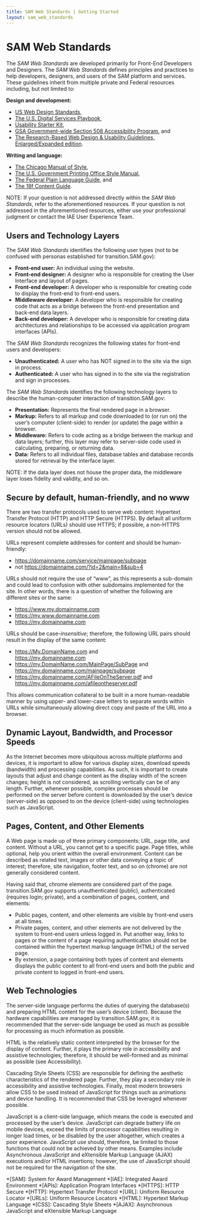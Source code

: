 ```yaml
---
title: SAM Web Standards | Getting Started
layout: sam_web_standards
---
```

# SAM Web Standards

The *SAM Web Standards* are developed primarily for Front-End Developers and Designers. The *SAM Web Standards* defines principles and practices to help developers, designers, and users of the SAM platform and services. These guidelines inherit from multiple private and Federal resources including, but not limited to:

**Design and development:**

* [US Web Design Standards](https://playbook.cio.gov/designstandards/getting-started/),
* [The U.S. Digital Services Playbook](https://playbook.cio.gov),
* [Usability Starter Kit](http://www.digitalgov.gov/resources/digitalgov-user-experience-program/digitalgov-user-experience-program-usability-starter-kit/),
* [GSA Government-wide Section 508 Accessibility Program](http://www.section508.gov), and
* [The Research-Based Web Design & Usability Guidelines, Enlarged/Expanded edition](http://guidelines.usability.gov).

**Writing and language:**

* [The Chicago Manual of Style](http://www.chicagomanualofstyle.org/home.html),
* [The U.S. Government Printing Office Style Manual](http://www.gpo.gov/fdsys/pkg/GPO-STYLEMANUAL-2008/content-detail.html),
* [The Federal Plain Language Guide](http://www.plainlanguage.gov/howto/guidelines/FederalPLGuidelines/FederalPLGuidelines.pdf), and
* [The 18f Content Guide](https://18f.gsa.gov/2015/07/06/18f-content-guide/).

NOTE: If your question is not addressed directly within the *SAM Web Standards*, refer to the aforementioned resources. If your question is not addressed in the aforementioned resources, either use your professional judgment or contact the IAE User Experience Team.

## Users and Technology Layers
The *SAM Web Standards* identifies the following user types (not to be confused with personas established for transition.SAM.gov):

 * **Front-end user:** An individual using the website.
 * **Front-end designer:** A designer who is responsible for creating the User Interface and layout of pages.
 * **Front-end developer:** A developer who is responsible for creating code to display the front-end to front-end users.
 * **Middleware developer:** A developer who is responsible for creating code that acts as a bridge between the front-end presentation and back-end data layers.
 * **Back-end developer:** A developer who is responsible for creating data architectures and relationships to be accessed via application program interfaces (APIs).

The *SAM Web Standards* recognizes the following states for front-end users and developers:

* **Unauthenticated:** A user who has NOT signed in to the site via the sign in process.
* **Authenticated:** A user who has signed in to the site via the registration and sign in processes.

The *SAM Web Standards* identifies the following technology layers to describe the human-computer interaction of transition.SAM.gov:

* **Presentation:** Represents the final rendered page in a browser.
* **Markup:** Refers to all markup and code downloaded to (or run on) the user’s computer (client-side) to render (or update) the page within a browser.
* **Middleware:** Refers to code acting as a bridge between the markup and data layers; further, this layer may refer to server-side code used in calculating, preparing, or returning data.
* **Data:** Refers to all individual files, database tables and database records stored for retrieval by the interface layer.
  
NOTE: If the data layer does not house the proper data, the middleware layer loses fidelity and validity, and so on.

## Secure by default, human-friendly, and no www

There are two transfer protocols used to serve web content: Hypertext Transfer Protocol (HTTP) and HTTP Secure (HTTPS). By default all uniform resource locators (URLs) should use HTTPS; if possible, a non-HTTPS version should not be allowed.

URLs represent complete addresses for content and should be human-friendly:

* https://domainname.com/service/mainpage/subpage
* not https://domainname.com/?id=2&main=8&sub=4

URLs should not require the use of “www”, as this represents a sub-domain and could lead to confusion with other subdomains implemented for the site. In other words, there is a question of whether the following are different sites or the same:

* https://www.my.domainname.com
* https://my.www.domainname.com
* https://my.domainname.com

URLs should be case-*insensitive*; therefore, the following URL pairs should result in the display of the same content:

* https://My.DomainName.com and<br>https://my.domainname.com
* https://my.DomainName.com/MainPage/SubPage and<br>https://my.domainname.com/mainpage/subpage
* https://my.domainname.com/AFileOnTheServer.pdf and<br>https://my.domainname.com/afileontheserver.pdf

This allows communication collateral to be built in a more human-readable manner by using upper- and lower-case letters to separate words within URLs while simultaneously allowing direct copy and paste of the URL into a browser.

## Dynamic Layout, Bandwidth, and Processor Speeds

As the Internet becomes more ubiquitous across multiple platforms and devices, it is important to allow for various display sizes, download speeds (bandwidth) and processing capabilities. As such, it is important to create layouts that adjust and change content as the display width of the screen changes; height is not considered, as scrolling vertically can be of any length. Further, whenever possible, complex processes should be performed on the server before content is downloaded by the user’s device (server-side) as opposed to on the device (client-side) using technologies such as JavaScript.

## Pages, Content, and Other Elements

A Web page is made up of three primary components: URL, page title, and content. Without a URL, you cannot get to a specific page. Page titles, while optional, help you orient within the overall environment. Content can be described as related text, images or other data conveying a topic of interest; therefore, site navigation, footer text, and so on (chrome) are not generally considered content. 

Having said that, chrome elements are considered part of the page. transition.SAM.gov supports unauthenticated (public), authenticated (requires login; private), and a combination of pages, content, and elements:

* Public pages, content, and other elements are visible by front-end users at all times.
* Private pages, content, and other elements are not delivered by the system to front-end users unless logged in. Put another way, links to pages or the content of a page requiring authentication should not be contained within the hypertext markup language (HTML) of the served page.
* By extension, a page containing both types of content and elements displays the public content to all front-end users and both the public and private content to logged in front-end users.

## Web Technologies

The server-side language performs the duties of querying the database(s) and preparing HTML content for the user’s device (client). Because the hardware capabilities are managed by transition.SAM.gov, it is recommended that the server-side language be used as much as possible for processing as much information as possible.

HTML is the relatively static content interpreted by the browser for the display of content. Further, it plays the primary role in accessibility and assistive technologies; therefore, it should be well-formed and as minimal as possible (see Accessibility).

Cascading Style Sheets (CSS) are responsible for defining the aesthetic characteristics of the rendered page. Further, they play a secondary role in accessibility and assistive technologies. Finally, most modern browsers allow CSS to be used instead of JavaScript for things such as animations and device handling.  It is recommended that CSS be leveraged whenever possible.

JavaScript is a client-side language, which means the code is executed and processed by the user’s device. JavaScript can degrade battery life on mobile devices, exceed the limits of processor capabilities resulting in longer load times, or be disabled by the user altogether, which creates a poor experience. JavaScript use should, therefore, be limited to those functions that could not be achieved by other means. Examples include Asynchronous JavaScript and eXtensible Markup Language (AJAX) executions and/or HTML insertions; however, the use of JavaScript should not be required for the navigation of the site.

*[SAM]: System for Award Management
*[IAE]: Integrated Award Environment
*[APIs]: Application Program Interfaces
*[HTTPS]: HTTP Secure
*[HTTP]: Hypertext Transfer Protocol
*[URL]: Uniform Resource Locator
*[URLs]: Uniform Resource Locators
*[HTML]: Hypertext Markup Language
*[CSS]: Cascading Style Sheets
*[AJAX]: Asynchronous JavaScript and eXtensible Markup Language